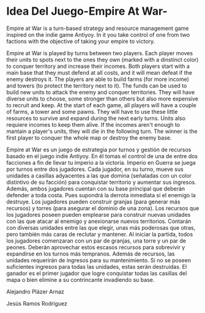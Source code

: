 # Idea Del Juego-Empire At War-
Empire at War is a turn-based strategy and resource management game inspired on the indie game Antiyoy. In it you take control of one from two factions with the objective of taking your empire to victory.

Empire at War is played by turns between two players. Each player moves their units to spots next to the ones they own (marked with a dinstinct color) to conquer territory and increase their incomes. Both players start with a main base that they must defend at all costs, and it will mean defeat if the enemy destroys it. The players are able to build farms (for more income) and towers (to protect the territory next to it). The funds can be used to build new units to attack the enemy and conquer territories. They will have diverse units to choose, some stronger than others but also more expensive to recruit and keep. At the start of each game, all players will have a couple of farms, a tower and some pawns. They will have to use these little resources to survive and expand during the next early turns. Units also requiere incomes to keep them alive. If the incomes aren't enough to mantain a player's units, they will die in the following turn. The winner is the first player to conquer the whole map or destroy the enemy base.
 
 
Empire at War es un juego de estrategia por turnos y gestión de recursos basado en el juego indie Antiyoy. En él tomas el control de una de entre dos facciones a fin de llevar tu imperio a la victoria.
Imperio en Guerra se juega por turnos entre dos jugadores. Cada jugador, en su turno, mueve sus unidades a casillas adyacentes a las que domina (señaladas con un color distintivo de su facción) para conquistar territorio y aumentar sus ingresos. Además, ambos jugadores cuentan con su base principal que deberán defender a toda costa. Pues supondrá la derrota inmediata si el enemigo la destruye. Los jugadores pueden construir granjas (para generar más recursos) y torres (para asegurar el dominio de una zona). Los recursos que los jugadores poseen pueden emplearse para construir nuevas unidades con las que atacar al enemigo y anexionarse nuevos territorios. Contarán con diversas unidades entre las que elegir, unas más poderosas que otras, pero también más caras de reclutar y mantener. Al iniciar la partida, todos los jugadores comenzaran con un par de granjas, una torre y un par de peones. Deberán aprovechar estos escasos recursos para sobrevivir y expandirse en los turnos más tempranos. Además de recursos, las unidades requerirán de ingresos para su mantenimiento. Si no se poseen suficientes ingresos para todas las unidades, estas serán destruidas. El ganador es el primer jugador que logre conquistar todas las casillas del mapa o bien elimine a su contrincante invadiendo su base.
 
 
Alejandro Plázer Arnaz

Jesús Ramos Rodríguez
